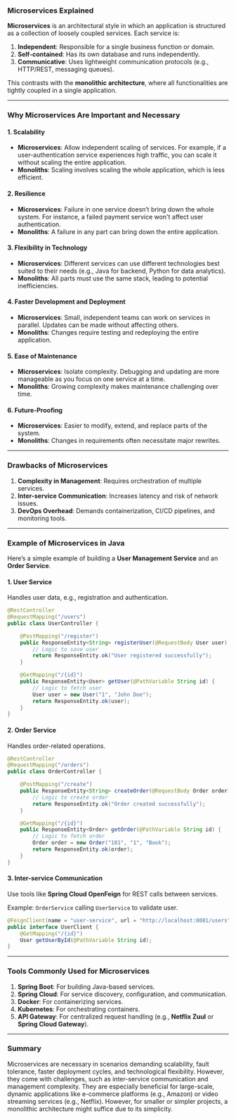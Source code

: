 ### Microservices Explained

**Microservices** is an architectural style in which an application is structured as a collection of loosely coupled services. Each service is:

1. **Independent**: Responsible for a single business function or domain.
2. **Self-contained**: Has its own database and runs independently.
3. **Communicative**: Uses lightweight communication protocols (e.g., HTTP/REST, messaging queues).

This contrasts with the **monolithic architecture**, where all functionalities are tightly coupled in a single application.

---

### Why Microservices Are Important and Necessary

#### 1. **Scalability**
- **Microservices**: Allow independent scaling of services. For example, if a user-authentication service experiences high traffic, you can scale it without scaling the entire application.
- **Monoliths**: Scaling involves scaling the whole application, which is less efficient.

#### 2. **Resilience**
- **Microservices**: Failure in one service doesn’t bring down the whole system. For instance, a failed payment service won't affect user authentication.
- **Monoliths**: A failure in any part can bring down the entire application.

#### 3. **Flexibility in Technology**
- **Microservices**: Different services can use different technologies best suited to their needs (e.g., Java for backend, Python for data analytics).
- **Monoliths**: All parts must use the same stack, leading to potential inefficiencies.

#### 4. **Faster Development and Deployment**
- **Microservices**: Small, independent teams can work on services in parallel. Updates can be made without affecting others.
- **Monoliths**: Changes require testing and redeploying the entire application.

#### 5. **Ease of Maintenance**
- **Microservices**: Isolate complexity. Debugging and updating are more manageable as you focus on one service at a time.
- **Monoliths**: Growing complexity makes maintenance challenging over time.

#### 6. **Future-Proofing**
- **Microservices**: Easier to modify, extend, and replace parts of the system.
- **Monoliths**: Changes in requirements often necessitate major rewrites.

---

### Drawbacks of Microservices
1. **Complexity in Management**: Requires orchestration of multiple services.
2. **Inter-service Communication**: Increases latency and risk of network issues.
3. **DevOps Overhead**: Demands containerization, CI/CD pipelines, and monitoring tools.

---

### Example of Microservices in Java

Here’s a simple example of building a **User Management Service** and an **Order Service**.

#### 1. **User Service**
Handles user data, e.g., registration and authentication.

```java
@RestController
@RequestMapping("/users")
public class UserController {

    @PostMapping("/register")
    public ResponseEntity<String> registerUser(@RequestBody User user) {
        // Logic to save user
        return ResponseEntity.ok("User registered successfully");
    }

    @GetMapping("/{id}")
    public ResponseEntity<User> getUser(@PathVariable String id) {
        // Logic to fetch user
        User user = new User("1", "John Doe");
        return ResponseEntity.ok(user);
    }
}
```

#### 2. **Order Service**
Handles order-related operations.

```java
@RestController
@RequestMapping("/orders")
public class OrderController {

    @PostMapping("/create")
    public ResponseEntity<String> createOrder(@RequestBody Order order) {
        // Logic to create order
        return ResponseEntity.ok("Order created successfully");
    }

    @GetMapping("/{id}")
    public ResponseEntity<Order> getOrder(@PathVariable String id) {
        // Logic to fetch order
        Order order = new Order("101", "1", "Book");
        return ResponseEntity.ok(order);
    }
}
```

#### 3. **Inter-service Communication**
Use tools like **Spring Cloud OpenFeign** for REST calls between services.

Example: `OrderService` calling `UserService` to validate user.

```java
@FeignClient(name = "user-service", url = "http://localhost:8081/users")
public interface UserClient {
    @GetMapping("/{id}")
    User getUserById(@PathVariable String id);
}
```

---

### Tools Commonly Used for Microservices
1. **Spring Boot**: For building Java-based services.
2. **Spring Cloud**: For service discovery, configuration, and communication.
3. **Docker**: For containerizing services.
4. **Kubernetes**: For orchestrating containers.
5. **API Gateway**: For centralized request handling (e.g., **Netflix Zuul** or **Spring Cloud Gateway**).

---

### Summary

Microservices are necessary in scenarios demanding scalability, fault tolerance, faster deployment cycles, and technological flexibility. However, they come with challenges, such as inter-service communication and management complexity. They are especially beneficial for large-scale, dynamic applications like e-commerce platforms (e.g., Amazon) or video streaming services (e.g., Netflix). However, for smaller or simpler projects, a monolithic architecture might suffice due to its simplicity.
